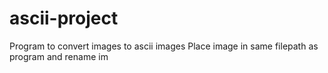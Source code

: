 # ascii-project

Program to convert images to ascii images
Place image in same filepath as program and rename im
